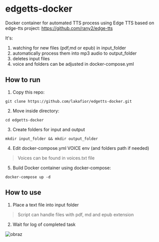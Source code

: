 # edgetts-docker
Docker container for automated TTS process using Edge TTS based on edge-tts project: https://github.com/rany2/edge-tts

It's:
1. watching for new files (pdf,md or epub) in input_folder
2. automatically process them into mp3 audio to output_folder
3. deletes input files
4. voice and folders can be adjusted in docker-compose.yml

## How to run
1. Copy this repo:
```
git clone https://github.com/lakafior/edgetts-docker.git
```
2. Move inside directory:
```
cd edgetts-docker
```
3. Create folders for input and output
```
mkdir input_folder && mkdir output_folder
```
4. Edit docker-compose.yml VOICE env (and folders path if needed)

> Voices can be found in voices.txt file

5. Build Docker container using docker-compose:
```
docker-compose up -d
```

## How to use
1. Place a text file into input folder

> Script can handle files with pdf, md and epub extension

2. Wait for log of completed task

![obraz](https://github.com/user-attachments/assets/f7aa17a1-a8b9-4bc7-9d82-9b1e8a4b8876)

